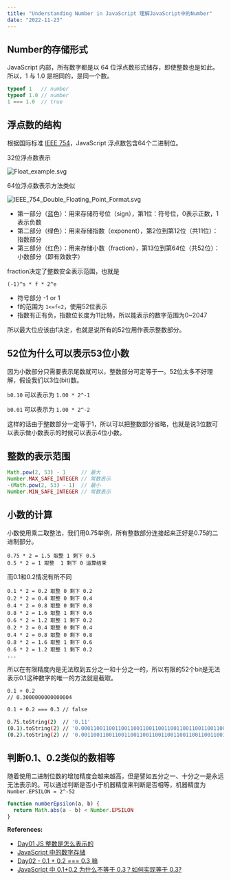 ```yaml
---
title: "Understanding Number in JavaScript 理解JavaScript中的Number"
date: "2022-11-23"
---
```


## Number的存储形式

JavaScript 内部，所有数字都是以 64 位浮点数形式储存，即使整数也是如此。所以，1 与 1.0 是相同的，是同一个数。

```js
typeof 1   // number
typeof 1.0 // number
1 === 1.0  // true
```

## 浮点数的结构

根据国际标准 [IEEE 754](https://en.wikipedia.org/wiki/IEEE_754)，JavaScript 浮点数包含64个二进制位。

32位浮点数表示

![Float_example.svg](/blogcontent/Float_example.svg)

64位浮点数表示方法类似

![IEEE_754_Double_Floating_Point_Format.svg](/blogcontent/IEEE_754_Double_Floating_Point_Format.svg)

- 第一部分（蓝色）：用来存储符号位（sign），第1位：符号位，0表示正数，1表示负数
- 第二部分（绿色）：用来存储指数（exponent），第2位到第12位（共11位）：指数部分
- 第三部分（红色）：用来存储小数（fraction），第13位到第64位（共52位）：小数部分（即有效数字）

fraction决定了整数安全表示范围，也就是

```
(-1)^s * f * 2^e
```

- 符号部分 -1 or 1
- f的范围为 `1<=f<2`，使用52位表示
- 指数有正有负，指数位长度为11比特，所以能表示的数字范围为0~2047

所以最大位应该由f决定，也就是说所有的52位用作表示整数部分。

## 52位为什么可以表示53位小数

因为小数部分只需要表示尾数就可以，整数部分可定等于一。52位太多不好理解，假设我们以3位(bit)数。

`b0.10` 可以表示为 `1.00 * 2^-1`

`b0.01` 可以表示为 `1.00 * 2^-2`

这样的话由于整数部分一定等于1，所以可以把整数部分省略，也就是说3位数可以表示做小数表示的时候可以表示4位小数。

## 整数的表示范围

```js
Math.pow(2, 53) - 1     // 最大
Number.MAX_SAFE_INTEGER // 常数表示
-(Math.pow(2, 53) - 1)  // 最小
Number.MIN_SAFE_INTEGER // 常数表示
```

## 小数的计算

小数使用乘二取整法，我们用0.75举例，所有整数部分连接起来正好是0.75的二进制部分。

```
0.75 * 2 = 1.5 取整 1 剩下 0.5
0.5 * 2 = 1 取整  1 剩下 0 运算结束
```

而0.1和0.2情况有所不同

```
0.1 * 2 = 0.2 取整 0 剩下 0.2
0.2 * 2 = 0.4 取整 0 剩下 0.4
0.4 * 2 = 0.8 取整 0 剩下 0.8
0.8 * 2 = 1.6 取整 1 剩下 0.6
0.6 * 2 = 1.2 取整 1 剩下 0.2
0.2 * 2 = 0.4 取整 0 剩下 0.4
0.4 * 2 = 0.8 取整 0 剩下 0.8
0.8 * 2 = 1.6 取整 1 剩下 0.6
0.6 * 2 = 1.2 取整 1 剩下 0.2
...
```

所以在有限精度内是无法取到五分之一和十分之一的，所以有限的52个bit是无法表示0.1这种数字的唯一的方法就是截取。

```bash
0.1 + 0.2
// 0.3000000000000004
```

```bash
0.1 + 0.2 === 0.3 // false

0.75.toString(2)  // '0.11'
(0.1).toString(2) // '0.0001100110011001100110011001100110011001100110011001101'
(0.2).toString(2) // '0.001100110011001100110011001100110011001100110011001101'
```

## 判断0.1、0.2类似的数相等

随着使用二进制位数的增加精度会越来越高，但是譬如五分之一、十分之一是永远无法表示的。可以通过判断是否小于机器精度来判断是否相等，机器精度为 `Number.EPSILON = 2^-52`

```js
function numberEpsilon(a, b) {
  return Math.abs(a - b) < Number.EPSILON
}
```

**References:**

- [Day01 JS 整数是怎么表示的](https://juejin.cn/post/7048191028280426526)
- [JavaScript 中的数字存储](https://fengmumu1.github.io/2018/06/30/js-number/)
- [Day02 - 0.1 + 0.2 === 0.3 嘛](https://juejin.cn/post/7048554678858022925)
- [JavaScript 中 0.1+0.2 为什么不等于 0.3？如何实现等于 0.3?](https://aiguangyuan.blog.csdn.net/article/details/121323574)
